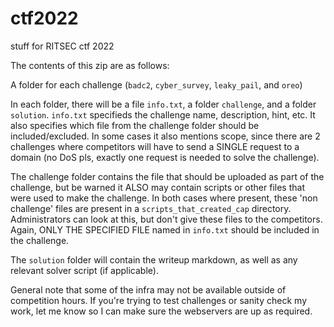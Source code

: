 # ctf2022
stuff for RITSEC ctf 2022

The contents of this zip are as follows:

A folder for each challenge (`badc2`, `cyber_survey`, `leaky_pail`, and `oreo`)

In each folder, there will be a file `info.txt`, a folder `challenge`, and a folder `solution`. `info.txt` specifieds the challenge name, description, hint, etc. It also specifies which file from the challenge folder should be included/excluded. In some cases it also mentions scope, since there are 2 challenges where competitors will have to send a SINGLE request to a domain (no DoS pls, exactly one request is needed to solve the challenge).

The challenge folder contains the file that should be uploaded as part of the challenge, but be warned it ALSO may contain scripts or other files that were used to make the challenge. In both cases where present, these 'non challenge' files are present in a `scripts_that_created_cap` directory. Administrators can look at this, but don't give these files to the competitors. Again, ONLY THE SPECIFIED FILE named in `info.txt` should be included in the challenge. 

The `solution` folder will contain the writeup markdown, as well as any relevant solver script (if applicable). 

General note that some of the infra may not be available outside of competition hours. If you're trying to test challenges or sanity check my work, let me know so I can make sure the webservers are up as required.